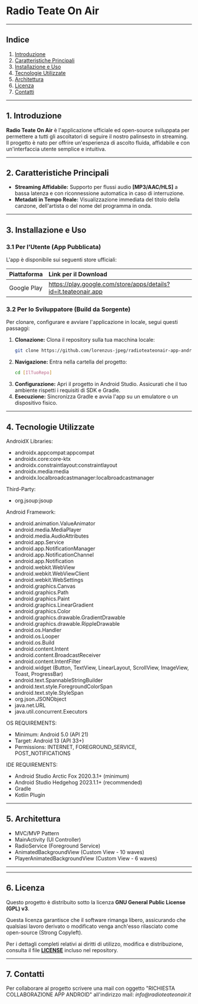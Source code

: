 # Radio Teate On Air

---

## Indice

1.  [Introduzione](#1-introduzione)
2.  [Caratteristiche Principali](#2-caratteristiche-principali)
3.  [Installazione e Uso](#3-installazione-e-uso)
4.  [Tecnologie Utilizzate](#4-tecnologie-utilizzate)
5.  [Architettura](#5-architettura)
6.  [Licenza](#6-licenza)
7.  [Contatti](#7-contatti)

---

## 1. Introduzione

**Radio Teate On Air** è l'applicazione ufficiale ed open-source sviluppata per permettere a tutti gli ascoltatori di seguire il nostro palinsesto in streaming. Il progetto è nato per offrire un'esperienza di ascolto fluida, affidabile e con un'interfaccia utente semplice e intuitiva.

---

## 2. Caratteristiche Principali

* **Streaming Affidabile:** Supporto per flussi audio **[MP3/AAC/HLS]** a bassa latenza e con riconnessione automatica in caso di interruzione.
* **Metadati in Tempo Reale:** Visualizzazione immediata del titolo della canzone, dell'artista o del nome del programma in onda.

---

## 3. Installazione e Uso

### 3.1 Per l'Utente (App Pubblicata)

L'app è disponibile sui seguenti store ufficiali:

| Piattaforma | Link per il Download |
| :--- | :--- |
| Google Play | https://play.google.com/store/apps/details?id=it.teateonair.app |

### 3.2 Per lo Sviluppatore (Build da Sorgente)

Per clonare, configurare e avviare l'applicazione in locale, segui questi passaggi:

1.  **Clonazione:** Clona il repository sulla tua macchina locale:
    ```bash
    git clone https://github.com/lorenzus-jpeg/radioteateonair-app-android.git
    ```
2.  **Navigazione:** Entra nella cartella del progetto:
    ```bash
    cd [IlTuoRepo]
    ```
3.  **Configurazione:** Apri il progetto in Android Studio. Assicurati che il tuo ambiente rispetti i requisiti di SDK e Gradle.
4.  **Esecuzione:** Sincronizza Gradle e avvia l'app su un emulatore o un dispositivo fisico.

---

## 4. Tecnologie Utilizzate

AndroidX Libraries:
- androidx.appcompat:appcompat
- androidx.core:core-ktx
- androidx.constraintlayout:constraintlayout
- androidx.media:media
- androidx.localbroadcastmanager:localbroadcastmanager

Third-Party:
- org.jsoup:jsoup

Android Framework:
- android.animation.ValueAnimator
- android.media.MediaPlayer
- android.media.AudioAttributes
- android.app.Service
- android.app.NotificationManager
- android.app.NotificationChannel
- android.app.Notification
- android.webkit.WebView
- android.webkit.WebViewClient
- android.webkit.WebSettings
- android.graphics.Canvas
- android.graphics.Path
- android.graphics.Paint
- android.graphics.LinearGradient
- android.graphics.Color
- android.graphics.drawable.GradientDrawable
- android.graphics.drawable.RippleDrawable
- android.os.Handler
- android.os.Looper
- android.os.Build
- android.content.Intent
- android.content.BroadcastReceiver
- android.content.IntentFilter
- android.widget (Button, TextView, LinearLayout, ScrollView, ImageView, Toast, ProgressBar)
- android.text.SpannableStringBuilder
- android.text.style.ForegroundColorSpan
- android.text.style.StyleSpan
- org.json.JSONObject
- java.net.URL
- java.util.concurrent.Executors

OS REQUIREMENTS:
- Minimum: Android 5.0 (API 21)
- Target: Android 13 (API 33+)
- Permissions: INTERNET, FOREGROUND_SERVICE, POST_NOTIFICATIONS

IDE REQUIREMENTS:
- Android Studio Arctic Fox 2020.3.1+ (minimum)
- Android Studio Hedgehog 2023.1.1+ (recommended)
- Gradle
- Kotlin Plugin

---

## 5. Architettura

- MVC/MVP Pattern
- MainActivity (UI Controller)
- RadioService (Foreground Service)
- AnimatedBackgroundView (Custom View - 10 waves)
- PlayerAnimatedBackgroundView (Custom View - 6 waves)


---

---

## 6. Licenza

Questo progetto è distribuito sotto la licenza **GNU General Public License (GPL) v3**.

Questa licenza garantisce che il software rimanga libero, assicurando che qualsiasi lavoro derivato o modificato venga anch'esso rilasciato come open-source (Strong Copyleft).

Per i dettagli completi relativi ai diritti di utilizzo, modifica e distribuzione, consulta il file **[LICENSE](LICENSE)** incluso nel repository.

---

## 7. Contatti

Per collaborare al progetto scrivere una mail con oggetto "RICHIESTA COLLABORAZIONE APP ANDROID" all'indirizzo mail: _info@radioteateonair.it_
